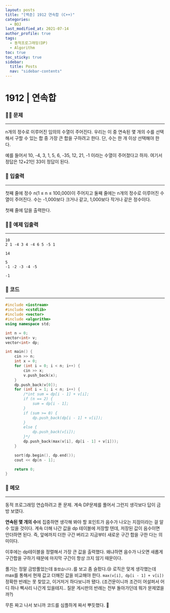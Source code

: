 ```yaml
---
layout: posts
title: "[백준] 1912 연속합 (C++)"
categories:
  - BOJ
last_modified_at: 2021-07-14
author_profile: true
tags:
  - 동적프로그래밍(DP)
  - Algorithm
toc: true
toc_sticky: true
sidebar:
  title: Posts
  nav: "sidebar-contents"
---
```


# 1912 | 연속합


### 🙋‍♀️ 문제

-----

n개의 정수로 이루어진 임의의 수열이 주어진다. 우리는 이 중 연속된 몇 개의 수를 선택해서 구할 수 있는 합 중 가장 큰 합을 구하려고 한다. 단, 수는 한 개 이상 선택해야 한다.

예를 들어서 10, -4, 3, 1, 5, 6, -35, 12, 21, -1 이라는 수열이 주어졌다고 하자. 여기서 정답은 12+21인 33이 정답이 된다.

### 🙌 입출력

-----

첫째 줄에 정수 n(1 ≤ n ≤ 100,000)이 주어지고 둘째 줄에는 n개의 정수로 이루어진 수열이 주어진다. 수는 -1,000보다 크거나 같고, 1,000보다 작거나 같은 정수이다.

첫째 줄에 답을 출력한다.

### 🙋‍♂️ 예제 입출력

-----

```
10
2 1 -4 3 4 -4 6 5 -5 1
```

```
14
```

```
5
-1 -2 -3 -4 -5
```

```
-1
```


### 🚀 코드

-----

```c++
#include <iostream>
#include <cstdlib>
#include <vector>
#include <algorithm>
using namespace std;

int n = 0;
vector<int> v;
vector<int> dp;

int main() {
	cin >> n;
	int x = 0;
	for (int i = 0; i < n; i++) {
		cin >> x;
		v.push_back(x);
	}
	dp.push_back(v[0]);
	for (int i = 1; i < n; i++) {
		/*int sum = dp[i - 1] + v[i];
		if (n == 2) {
			sum = dp[i - 1];
		}
		if (sum >= 0) {
			dp.push_back(dp[i - 1] + v[i]);
		}
		else {
			dp.push_back(v[i]);
		}*/
		dp.push_back(max(v[i], dp[i - 1] + v[i]));
	}

	sort(dp.begin(), dp.end());
	cout << dp[n - 1];

	return 0;
}
```

### 🌠 메모

-----

동적 프로그래밍 연습하려고 푼 문제. 계속 DP문제를 풀어서 그런지 생각보다 답이 금방 보였다. 

**연속된 몇 개의 수**에 집중하면 생각해 봐야 할 포인트가 음수가 나오는 지점이라는 걸 알 수 있을 것이다. 계속 더해 나간 값을 dp 테이블에 저장할 텐데, 저장된 값이 음수이면 안더하면 된다. 즉, 앞에까지 더한 구간 버리고 지금부터 새로운 구간 합을 구한 다는 의미이다.

이후에는 dp테이블을 정렬해서 가장 큰 값을 출력했다. 왜냐하면 음수가 나오면 새롭게 구간합을 구하기 때문에 마지막 구간이 항상 크지 않기 때문이다.

풀기는 정말 금방풀었는데 ```틀렸습니다.```를 보고 좀 슬펐다.😢 로직은 맞게 생각했는데 max를 통해서 현재 값고 더해진 값을 비교해야 한다. ```max(v[i], dp[i - 1] + v[i])``` 정확한 반례는 못 찾았고, 이거저거 하다보니까 됐다. (조건문이니까 조건이 어설퍼서 어디 하나 삑사리 나간게 있을테지.. 질문 게시판의 반례는 전부 돌아가던데 뭐가 문제였을까?)

무튼 짜고 나서 보니까 코드를 심플하게 짜서 뿌듯했다. 🎈
